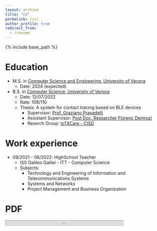 ```yaml
---
layout: archive
title: "CV"
permalink: /cv/
author_profile: true
redirect_from:
  - /resume
---
```


{% include base_path %}

Education
======
* M.S. in <a href="https://www.corsi.univr.it/?ent=cs&id=417" target="_blank">Computer Science and Engineering, University of Verona</a>
  * Date: 2024 (expected)
* B.S. in <a href="https://www.corsi.univr.it/?ent=cs&id=420" target="_blank">Computer Science, University of Verona</a>
  * Date: 12/07/2022
  * Rate: 108/110
  * Thesis: A system for contact tracing based on BLE devices
    * Supervisor: <a href="https://www.di.univr.it/?ent=persona&id=123" target="_blank">Prof. Graziano Pravadelli</a>
    * Assistant Supervisor: <a href="https://sites.google.com/view/florencdemrozi" target="_blank">Post Doc. Researcher Florenc Demrozi</a>
    * Reserch Group: <a href="https://cisd.di.univr.it/area/7" target="_blank">IoT4Care - CISD</a>


Work experience
======
* 09/2021 - 08/2022: HighSchool Teacher
  * ISS Galileo Galilei - ITT - Computer Science
  * Subjects:
    * Technology and Engineering of Information and Telecommunications Systems
    * Systems and Networks
    * Project Management and Business Organization


<style>
    iframe{
        width: 100%;
        border:3px solid grey;
        zoom: 0.15;
        -moz-transform:scale(0.75);
        -moz-transform-origin: 0 0;
        -o-transform: scale(0.75);
        -o-transform-origin: 0 0;
        -webkit-transform: scale(0.75);
        -webkit-transform-origin: 0 0;
    }
</style>





PDF
======
<iframe id="iframe" src="https://docs.google.com/document/d/e/2PACX-1vR_tIPVr1YciqA2hN45EuERQ3BnF0ueU8YaMZoeWAgN7tl3Z2pJ0mPMvSp30h9DccCo24iKT95nI8Pw/pub?embedded=true"></iframe>
